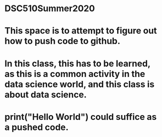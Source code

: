 # DSC510Summer2020
# This space is to attempt to figure out how to push code to github. 
# In this class, this has to be learned, as this is a common activity in the data science world, and this class is about data science.
# print("Hello World") could suffice as a pushed code.
